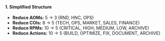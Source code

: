 #### 1. Simplified Structure

- **Reduce AOMs:** 5 → 3 (RND, HNC, OPS)
- **Reduce COIs:** 8 → 5 (TECH, OPS, MARKET, SALES, FINANCE)
- **Reduce RPMs:** 10 → 5 (CRITICAL, HIGH, MEDIUM, LOW, ARCHIVE)
- **Reduce Actions:** 10 → 5 (BUILD, OPTIMIZE, FIX, DOCUMENT, ARCHIVE)
